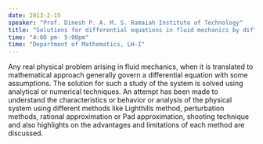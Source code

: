 ```yaml
---
date: 2013-2-15
speaker: "Prof. Dinesh P. A. M. S. Ramaiah Institute of Technology"
title: "Solutions for differential equations in fluid mechanics by different techniques"
time: "4:00 pm- 5:00pm" 
time: "Department of Mathematics, LH-I"
---
```

Any real physical problem arising in fluid mechanics, when it is translated to mathematical approach generally govern a differential equation with some assumptions. The solution for such a study of the system is solved using analytical or numerical techniques. An attempt has been made to understand the characteristics or behavior or analysis of the physical system using different methods like Lighthills method, perturbation methods, rational approximation or Pad approximation, shooting technique and also highlights on the advantages and limitations of each method are discussed.
